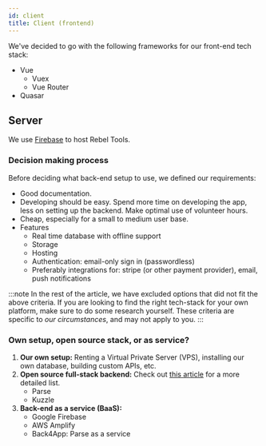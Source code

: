 ```yaml
---
id: client
title: Client (frontend)
---
```


We've decided to go with the following frameworks for our front-end tech stack:
- Vue
  - Vuex
  - Vue Router
- Quasar

## Server
We use [Firebase](https://firebase.google.com/docs) to host Rebel Tools.

### Decision making process
Before deciding what back-end setup to use, we defined our requirements:
- Good documentation.
- Developing should be easy. Spend more time on developing the app, less on setting up the backend. Make optimal use of volunteer hours.
- Cheap, especially for a small to medium user base.
- Features
  - Real time database with offline support
  - Storage
  - Hosting
  - Authentication: email-only sign in (passwordless)
  - Preferably integrations for: stripe (or other payment provider), email, push notifications

:::note
In the rest of the article, we have excluded options that did not fit the above criteria. If you are looking to find the right tech-stack for your own platform, make sure to do some research yourself. These criteria are specific to *our circumstances*, and may not apply to you.
:::

### Own setup, open source stack, or as service?
1. **Our own setup:** Renting a Virtual Private Server (VPS), installing our own database, building custom APIs, etc.
2. **Open source full-stack backend:** Check out [this article](https://github.com/relatedcode/ParseAlternatives) for a more detailed list.
     - Parse
     - Kuzzle
3. **Back-end as a service (BaaS):**
     - Google Firebase
     - AWS Amplify
     - Back4App: Parse as a service
